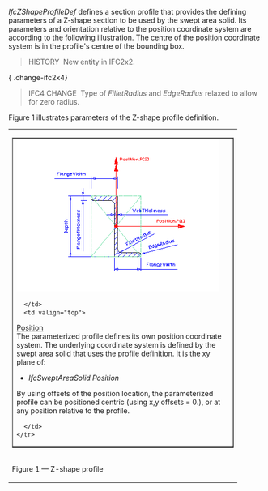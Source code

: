﻿_IfcZShapeProfileDef_ defines a section profile that provides the defining parameters of a Z-shape section to be used by the swept area solid. Its parameters and orientation relative to the position coordinate system are according to the following illustration. The centre of the position coordinate system is in the profile's centre of the bounding box.

> HISTORY&nbsp; New entity in IFC2x2.

{ .change-ifc2x4}
> IFC4 CHANGE&nbsp; Type of _FilletRadius_ and _EdgeRadius_ relaxed to allow for zero radius.

Figure 1 illustrates parameters of the Z-shape profile definition.

<table><tr><td>
<table border="1" cellpadding="2" cellspacing="2" width="100%">
  <tbody>
    <tr>
      <td width="420">
<img src="../../../../../../figures/ifczshapeprofiledef.gif" alt="Z-shape profile" border="0" height="300" width="400">

      </td>
      <td valign="top">

<p><u>Position</u><br>
The parameterized profile defines its own position coordinate system.
The underlying coordinate system is defined by the swept area solid
that uses the profile definition. It is the xy plane of:</p>
      <ul>
        <li style="font-style: italic;">IfcSweptAreaSolid.Position</li>
      </ul>
<p>By using offsets of the position location, the parameterized profile
can be positioned centric (using x,y offsets = 0.), or at any position
relative to the profile.</p>

      </td>
    </tr>
  </tbody>
</table>
</td></tr>
<tr><td><p class="figure">Figure 1 &mdash; Z-shape profile</p></td></tr>
</table>